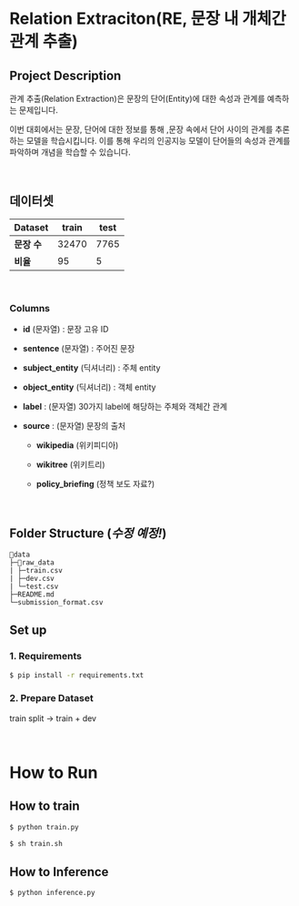 # Relation Extraciton(RE, 문장 내 개체간 관계 추출)

## Project Description

관계 추출(Relation Extraction)은 문장의 단어(Entity)에 대한 속성과 관계를 예측하는 문제입니다. 

이번 대회에서는 문장, 단어에 대한 정보를 통해 ,문장 속에서 단어 사이의 관계를 추론하는 모델을 학습시킵니다. 이를 통해 우리의 인공지능 모델이 단어들의 속성과 관계를 파악하며 개념을 학습할 수 있습니다. 


<br/>

## 데이터셋 
| Dataset            | train                    | test |
| ------------------ | ----------------------- |--------------- |
| **문장 수**        | 32470      |     7765   |
| **비율**        | 95      |     5 |

<br/>

### Columns
* **id** (문자열) : 문장 고유 ID 

* **sentence** (문자열) : 주어진 문장

* **subject_entity** (딕셔너리) : 주체 entity

* **object_entity** (딕셔너리) : 객체 entity

* **label** : (문자열) 30가지 label에 해당하는 주체와 객체간 관계

* **source** : (문자열) 문장의 출처

    * **wikipedia** (위키피디아)

    * **wikitree** (위키트리)

    * **policy_briefing** (정책 보도 자료?)

<br>

## Folder Structure (*수정 예정!*)

```
📁data
├─📁raw_data
| ├─train.csv
| ├─dev.csv
| └─test.csv
├─README.md
└─submission_format.csv

```



## Set up

### 1. Requirements

```bash
$ pip install -r requirements.txt
```

### 2. Prepare Dataset
train split -> train + dev

<br>

# How to Run

## How to train

```bash
$ python train.py
```

```bash
$ sh train.sh
```

## How to Inference

```bash
$ python inference.py
```
